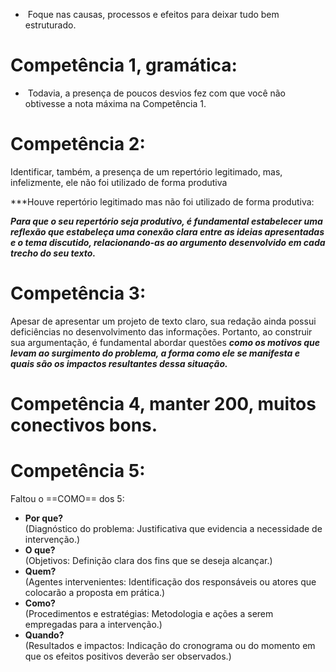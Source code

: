 -  Foque nas causas, processos e efeitos para deixar tudo bem estruturado.

# Competência 1, gramática: 
-  Todavia, a presença de poucos desvios fez com que você não obtivesse a nota máxima na Competência 1.


# Competência 2: 

Identificar, também, a presença de um repertório legitimado, mas, infelizmente, ele não foi utilizado de forma produtiva

***Houve repertório legitimado mas não foi utilizado de forma produtiva:

***Para que o seu repertório seja produtivo, é fundamental estabelecer uma reflexão que estabeleça uma conexão clara entre as ideias apresentadas e o tema discutido, relacionando-as ao argumento desenvolvido em cada trecho do seu texto.***


# Competência 3:

Apesar de apresentar um projeto de texto claro, sua redação ainda possui deficiências no desenvolvimento das informações. Portanto, ao construir sua argumentação, é fundamental abordar questões ***como os motivos que levam ao surgimento do problema, a forma como ele se manifesta e quais são os impactos resultantes dessa situação.***

# Competência 4, manter 200, muitos conectivos bons.

# Competência 5: 

Faltou o ==COMO== dos 5: 

- **Por que?**  
    (Diagnóstico do problema: Justificativa que evidencia a necessidade de intervenção.)
- **O que?**  
    (Objetivos: Definição clara dos fins que se deseja alcançar.)
- **Quem?**  
    (Agentes intervenientes: Identificação dos responsáveis ou atores que colocarão a proposta em prática.)
- **Como?**  
    (Procedimentos e estratégias: Metodologia e ações a serem empregadas para a intervenção.)
- **Quando?**  
    (Resultados e impactos: Indicação do cronograma ou do momento em que os efeitos positivos deverão ser observados.)